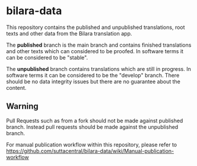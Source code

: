 # bilara-data

This repository contains the published and unpublished translations, root texts and other data from the Bilara translation app.

The **published** branch is the main branch and contains finished translations and other texts which can considered to be proofed. 
In software terms it can be considered to be "stable".

The **unpublished** branch contains translations which are still in progress.
In software terms it can be considered to be the "develop" branch. There should be no data integrity issues but there are no guarantee about the content.

## Warning

Pull Requests such as from a fork should not be made against published branch. Instead pull requests should be made against the unpublished branch.

For manual publication workflow within this repository, please refer to https://github.com/suttacentral/bilara-data/wiki/Manual-publication-workflow
